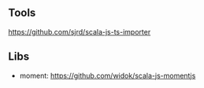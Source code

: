 Tools
-----

https://github.com/sjrd/scala-js-ts-importer

Libs
-----

- moment: https://github.com/widok/scala-js-momentjs